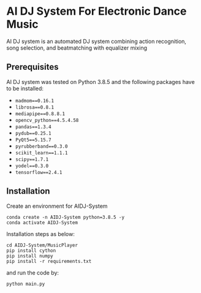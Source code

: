 AI DJ System For Electronic Dance Music
=======================================

AI DJ system is an automated DJ system combining action recognition, song selection, and beatmatching with equalizer mixing

Prerequisites
-------------

AI DJ system was tested on Python 3.8.5 and the following packages have to be installed:

- `madmom==0.16.1`
- `librosa==0.8.1`
- `mediapipe==0.8.8.1`
- `opencv_python==4.5.4.58`
- `pandas==1.3.4`
- `pydub==0.25.1`
- `PyQt5==5.15.7`
- `pyrubberband==0.3.0`
- `scikit_learn==1.1.1`
- `scipy==1.7.1`
- `yodel==0.3.0`
- `tensorflow==2.4.1`

Installation
-------------
Create an environment for AIDJ-System
```
conda create -n AIDJ-System python=3.8.5 -y
conda activate AIDJ-System
```
Installation steps as below:
```
cd AIDJ-System/MusicPlayer
pip install cython
pip install numpy
pip install -r requirements.txt
```
and run the code by:
```
python main.py
```
